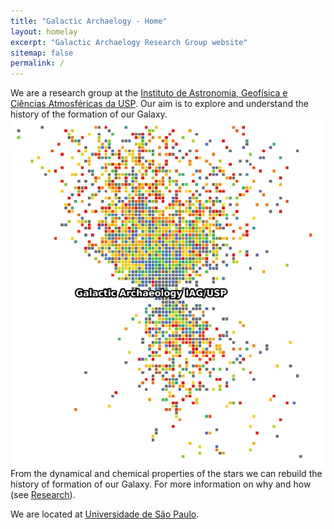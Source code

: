 ```yaml
---
title: "Galactic Archaelogy - Home"
layout: homelay
excerpt: "Galactic Archaelogy Research Group website"
sitemap: false
permalink: /
---
```


We are a research group at the [Instituto de Astronomia, Geofísica e Ciências Atmosféricas da USP](https://www.iag.usp.br/). Our aim is to explore and understand the history of the formation of our Galaxy.
<img align="right" src="/images/Galactic_Archaelogy2.jpeg">

From the dynamical and chemical properties of the stars we can rebuild the history of formation of our Galaxy. For more information on why and how (see [Research](research)).

We are located at [Universidade de São Paulo](https://www5.usp.br/).
